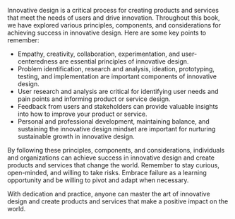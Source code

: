 
Innovative design is a critical process for creating products and services that meet the needs of users and drive innovation. Throughout this book, we have explored various principles, components, and considerations for achieving success in innovative design. Here are some key points to remember:

* Empathy, creativity, collaboration, experimentation, and user-centeredness are essential principles of innovative design.
* Problem identification, research and analysis, ideation, prototyping, testing, and implementation are important components of innovative design.
* User research and analysis are critical for identifying user needs and pain points and informing product or service design.
* Feedback from users and stakeholders can provide valuable insights into how to improve your product or service.
* Personal and professional development, maintaining balance, and sustaining the innovative design mindset are important for nurturing sustainable growth in innovative design.

By following these principles, components, and considerations, individuals and organizations can achieve success in innovative design and create products and services that change the world. Remember to stay curious, open-minded, and willing to take risks. Embrace failure as a learning opportunity and be willing to pivot and adapt when necessary.

With dedication and practice, anyone can master the art of innovative design and create products and services that make a positive impact on the world.
